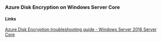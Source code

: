 ### Azure Disk Encryption on Windows Server Core


#### Links
[Azure Disk Encryption troubleshooting guide - Windows Server 2016 Server Core](https://docs.microsoft.com/en-us/azure/security/azure-security-disk-encryption-tsg#troubleshooting-windows-server-2016-server-core)

